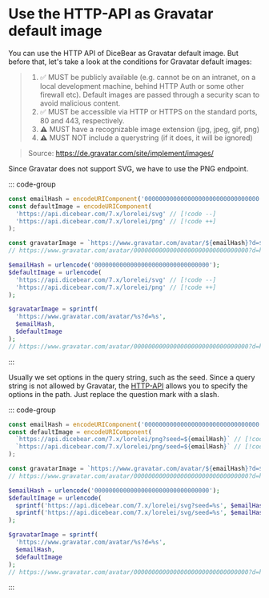 # Use the HTTP-API as Gravatar default image

You can use the HTTP API of DiceBear as Gravatar default image. But before that,
let's take a look at the conditions for Gravatar default images:

> 1. ✅ MUST be publicly available (e.g. cannot be on an intranet, on a local
>    development machine, behind HTTP Auth or some other firewall etc). Default
>    images are passed through a security scan to avoid malicious content.
> 2. ✅ MUST be accessible via HTTP or HTTPS on the standard ports, 80 and 443,
>    respectively.
> 3. ⚠️ MUST have a recognizable image extension (jpg, jpeg, gif, png)
> 4. ⚠️ MUST NOT include a querystring (if it does, it will be ignored)

> Source: https://de.gravatar.com/site/implement/images/

Since Gravatar does not support SVG, we have to use the PNG endpoint.

::: code-group

<!-- prettier-ignore -->
```js [JavaScript]
const emailHash = encodeURIComponent('00000000000000000000000000000000');
const defaultImage = encodeURIComponent(
  'https://api.dicebear.com/7.x/lorelei/svg' // [!code --]
  'https://api.dicebear.com/7.x/lorelei/png' // [!code ++]
);

const gravatarImage = `https://www.gravatar.com/avatar/${emailHash}?d=${defaultImage}`;
// https://www.gravatar.com/avatar/00000000000000000000000000000000?d=https%3A%2F%2Fapi.dicebear.com%2F7.x%2Florelei%2Fpng
```

<!-- prettier-ignore -->
```php [PHP]
$emailHash = urlencode('00000000000000000000000000000000');
$defaultImage = urlencode(
  'https://api.dicebear.com/7.x/lorelei/svg' // [!code --]
  'https://api.dicebear.com/7.x/lorelei/png' // [!code ++]
);

$gravatarImage = sprintf(
  'https://www.gravatar.com/avatar/%s?d=%s',
  $emailHash,
  $defaultImage
);
// https://www.gravatar.com/avatar/00000000000000000000000000000000?d=https%3A%2F%2Fapi.dicebear.com%2F7.x%2Florelei%2Fpng
```

:::

Usually we set options in the query string, such as the seed. Since a query
string is not allowed by Gravatar, the [HTTP-API](/how-to-use/http-api) allows
you to specify the options in the path. Just replace the question mark with a
slash.

::: code-group

```js [JavaScript]
const emailHash = encodeURIComponent('00000000000000000000000000000000');
const defaultImage = encodeURIComponent(
  `https://api.dicebear.com/7.x/lorelei/png?seed=${emailHash}` // [!code --]
  `https://api.dicebear.com/7.x/lorelei/png/seed=${emailHash}` // [!code ++]
);

const gravatarImage = `https://www.gravatar.com/avatar/${emailHash}?d=${defaultImage}`;
// https://www.gravatar.com/avatar/00000000000000000000000000000000?d=https%3A%2F%2Fapi.dicebear.com%2F7.x%2Florelei%2Fpng%2Fseed%3D00000000000000000000000000000000
```

<!-- prettier-ignore -->
```php [PHP]
$emailHash = urlencode('00000000000000000000000000000000');
$defaultImage = urlencode(
  sprintf('https://api.dicebear.com/7.x/lorelei/svg?seed=%s', $emailHash) // [!code --]
  sprintf('https://api.dicebear.com/7.x/lorelei/svg/seed=%s', $emailHash) // [!code ++]
);

$gravatarImage = sprintf(
  'https://www.gravatar.com/avatar/%s?d=%s',
  $emailHash,
  $defaultImage
);
// https://www.gravatar.com/avatar/00000000000000000000000000000000?d=https%3A%2F%2Fapi.dicebear.com%2F7.x%2Florelei%2Fpng%2Fseed%3D00000000000000000000000000000000
```

:::
